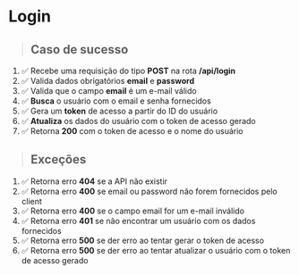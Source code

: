 # Login

> ## Caso de sucesso

01. ✅ Recebe uma requisição do tipo **POST** na rota **/api/login**
02. ✅ Valida dados obrigatórios **email** e **password**
03. ✅ Valida que o campo **email** é um e-mail válido
04. ✅ **Busca** o usuário com o email e senha fornecidos
05. ✅ Gera um **token** de acesso a partir do ID do usuário
06. ✅ **Atualiza** os dados do usuário com o token de acesso gerado
07. ✅ Retorna **200** com o token de acesso e o nome do usuário

> ## Exceções

01. ✅ Retorna erro **404** se a API não existir
02. ✅ Retorna erro **400** se email ou password não forem fornecidos pelo client
03. ✅ Retorna erro **400** se o campo email for um e-mail inválido
04. ✅ Retorna erro **401** se não encontrar um usuário com os dados fornecidos
05. ✅ Retorna erro **500** se der erro ao tentar gerar o token de acesso
06. ✅ Retorna erro **500** se der erro ao tentar atualizar o usuário com o token de acesso gerado